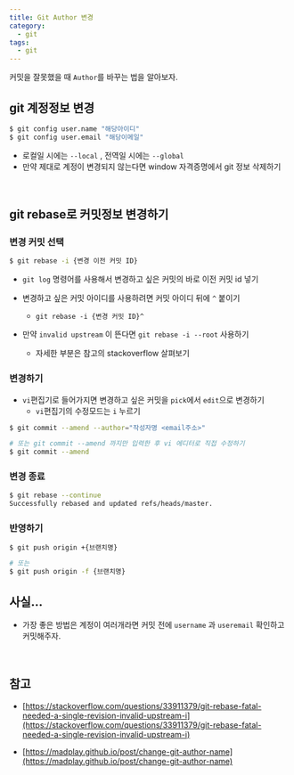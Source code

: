 ```yaml
---
title: Git Author 변경
category:
  - git
tags:
  - git
---
```


커밋을 잘못했을 때 `Author`를 바꾸는 법을 알아보자.

## git 계정정보 변경

```bash
$ git config user.name "해당아이디"
$ git config user.email "해당이메일"
```

- 로컬일 시에는 `--local` , 전역일 시에는 `--global`
- 만약 제대로 계정이 변경되지 않는다면 window 자격증명에서 git 정보 삭제하기

<br>

## git rebase로 커밋정보 변경하기
### 변경 커밋 선택

```bash
$ git rebase -i {변경 이전 커밋 ID}
```

- `git log` 명령어를 사용해서 변경하고 싶은 커밋의 바로 이전 커밋 id 넣기
- 변경하고 싶은 커밋 아이디를 사용하려면 커밋 아이디 뒤에 `^` 붙이기
  - `git rebase -i {변경 커밋 ID}^`

- 만약 `invalid upstream` 이 뜬다면 `git rebase -i --root` 사용하기
    - 자세한 부분은 참고의 stackoverflow 살펴보기

### 변경하기

- `vi`편집기로 들어가지면 변경하고 싶은 커밋을 `pick`에서 `edit`으로 변경하기
    - `vi`편집기의 수정모드는 `i` 누르기

```bash
$ git commit --amend --author="작성자명 <email주소>"

# 또는 git commit --amend 까지만 입력한 후 vi 에디터로 직접 수정하기
$ git commit --amend
```

### 변경 종료

```bash
$ git rebase --continue
Successfully rebased and updated refs/heads/master.
```

### 반영하기

```bash
$ git push origin +{브랜치명}

# 또는
$ git push origin -f {브랜치명}
```

## 사실...
- 가장 좋은 방법은 계정이 여러개라면 커밋 전에 `username` 과 `useremail` 확인하고 커밋해주자.

<br>

## 참고
- [https://stackoverflow.com/questions/33911379/git-rebase-fatal-needed-a-single-revision-invalid-upstream-i](https://stackoverflow.com/questions/33911379/git-rebase-fatal-needed-a-single-revision-invalid-upstream-i)

- [https://madplay.github.io/post/change-git-author-name](https://madplay.github.io/post/change-git-author-name)